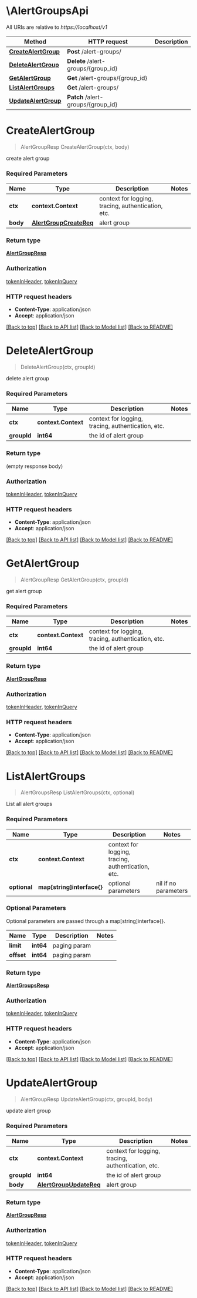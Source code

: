 # \AlertGroupsApi

All URIs are relative to *https://localhost/v1*

Method | HTTP request | Description
------------- | ------------- | -------------
[**CreateAlertGroup**](AlertGroupsApi.md#CreateAlertGroup) | **Post** /alert-groups/ | 
[**DeleteAlertGroup**](AlertGroupsApi.md#DeleteAlertGroup) | **Delete** /alert-groups/{group_id} | 
[**GetAlertGroup**](AlertGroupsApi.md#GetAlertGroup) | **Get** /alert-groups/{group_id} | 
[**ListAlertGroups**](AlertGroupsApi.md#ListAlertGroups) | **Get** /alert-groups/ | 
[**UpdateAlertGroup**](AlertGroupsApi.md#UpdateAlertGroup) | **Patch** /alert-groups/{group_id} | 


# **CreateAlertGroup**
> AlertGroupResp CreateAlertGroup(ctx, body)


create alert group

### Required Parameters

Name | Type | Description  | Notes
------------- | ------------- | ------------- | -------------
 **ctx** | **context.Context** | context for logging, tracing, authentication, etc.
  **body** | [**AlertGroupCreateReq**](AlertGroupCreateReq.md)| alert group | 

### Return type

[**AlertGroupResp**](AlertGroupResp.md)

### Authorization

[tokenInHeader](../README.md#tokenInHeader), [tokenInQuery](../README.md#tokenInQuery)

### HTTP request headers

 - **Content-Type**: application/json
 - **Accept**: application/json

[[Back to top]](#) [[Back to API list]](../README.md#documentation-for-api-endpoints) [[Back to Model list]](../README.md#documentation-for-models) [[Back to README]](../README.md)

# **DeleteAlertGroup**
> DeleteAlertGroup(ctx, groupId)


delete alert group

### Required Parameters

Name | Type | Description  | Notes
------------- | ------------- | ------------- | -------------
 **ctx** | **context.Context** | context for logging, tracing, authentication, etc.
  **groupId** | **int64**| the id of alert group | 

### Return type

 (empty response body)

### Authorization

[tokenInHeader](../README.md#tokenInHeader), [tokenInQuery](../README.md#tokenInQuery)

### HTTP request headers

 - **Content-Type**: application/json
 - **Accept**: application/json

[[Back to top]](#) [[Back to API list]](../README.md#documentation-for-api-endpoints) [[Back to Model list]](../README.md#documentation-for-models) [[Back to README]](../README.md)

# **GetAlertGroup**
> AlertGroupResp GetAlertGroup(ctx, groupId)


get alert group

### Required Parameters

Name | Type | Description  | Notes
------------- | ------------- | ------------- | -------------
 **ctx** | **context.Context** | context for logging, tracing, authentication, etc.
  **groupId** | **int64**| the id of alert group | 

### Return type

[**AlertGroupResp**](AlertGroupResp.md)

### Authorization

[tokenInHeader](../README.md#tokenInHeader), [tokenInQuery](../README.md#tokenInQuery)

### HTTP request headers

 - **Content-Type**: application/json
 - **Accept**: application/json

[[Back to top]](#) [[Back to API list]](../README.md#documentation-for-api-endpoints) [[Back to Model list]](../README.md#documentation-for-models) [[Back to README]](../README.md)

# **ListAlertGroups**
> AlertGroupsResp ListAlertGroups(ctx, optional)


List all alert groups

### Required Parameters

Name | Type | Description  | Notes
------------- | ------------- | ------------- | -------------
 **ctx** | **context.Context** | context for logging, tracing, authentication, etc.
 **optional** | **map[string]interface{}** | optional parameters | nil if no parameters

### Optional Parameters
Optional parameters are passed through a map[string]interface{}.

Name | Type | Description  | Notes
------------- | ------------- | ------------- | -------------
 **limit** | **int64**| paging param | 
 **offset** | **int64**| paging param | 

### Return type

[**AlertGroupsResp**](AlertGroupsResp.md)

### Authorization

[tokenInHeader](../README.md#tokenInHeader), [tokenInQuery](../README.md#tokenInQuery)

### HTTP request headers

 - **Content-Type**: application/json
 - **Accept**: application/json

[[Back to top]](#) [[Back to API list]](../README.md#documentation-for-api-endpoints) [[Back to Model list]](../README.md#documentation-for-models) [[Back to README]](../README.md)

# **UpdateAlertGroup**
> AlertGroupResp UpdateAlertGroup(ctx, groupId, body)


update alert group

### Required Parameters

Name | Type | Description  | Notes
------------- | ------------- | ------------- | -------------
 **ctx** | **context.Context** | context for logging, tracing, authentication, etc.
  **groupId** | **int64**| the id of alert group | 
  **body** | [**AlertGroupUpdateReq**](AlertGroupUpdateReq.md)| alert group | 

### Return type

[**AlertGroupResp**](AlertGroupResp.md)

### Authorization

[tokenInHeader](../README.md#tokenInHeader), [tokenInQuery](../README.md#tokenInQuery)

### HTTP request headers

 - **Content-Type**: application/json
 - **Accept**: application/json

[[Back to top]](#) [[Back to API list]](../README.md#documentation-for-api-endpoints) [[Back to Model list]](../README.md#documentation-for-models) [[Back to README]](../README.md)

